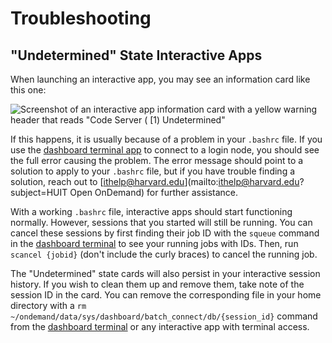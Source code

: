 # Troubleshooting

## "Undetermined" State Interactive Apps

When launching an interactive app, you may see an information card like this one:

![Screenshot of an interactive app information card with a yellow warning header that reads "Code Server \( \[1\) Undetermined"](images/troubleshooting_undetermined_1.png)

If this happens, it is usually because of a problem in your `.bashrc` file. If you use the [dashboard terminal app](terminal.md) to connect to a login node, you should see the full error causing the problem. The error message should point to a solution to apply to your `.bashrc` file, but if you have trouble finding a solution, reach out to [ithelp@harvard.edu](mailto:ithelp@harvard.edu?subject=HUIT Open OnDemand) for further assistance.

With a working `.bashrc` file, interactive apps should start functioning normally. However, sessions that you started will still be running. You can cancel these sessions by first finding their job ID with the `squeue` command in the [dashboard terminal](terminal.md) to see your running jobs with IDs. Then, run `scancel {jobid}` (don't include the curly braces) to cancel the running job.

The "Undetermined" state cards will also persist in your interactive session history. If you wish to clean them up and remove them, take note of the session ID in the card. You can remove the corresponding file in your home directory with a `rm ~/ondemand/data/sys/dashboard/batch_connect/db/{session_id}` command from the [dashboard terminal](terminal.md) or any interactive app with terminal access.
